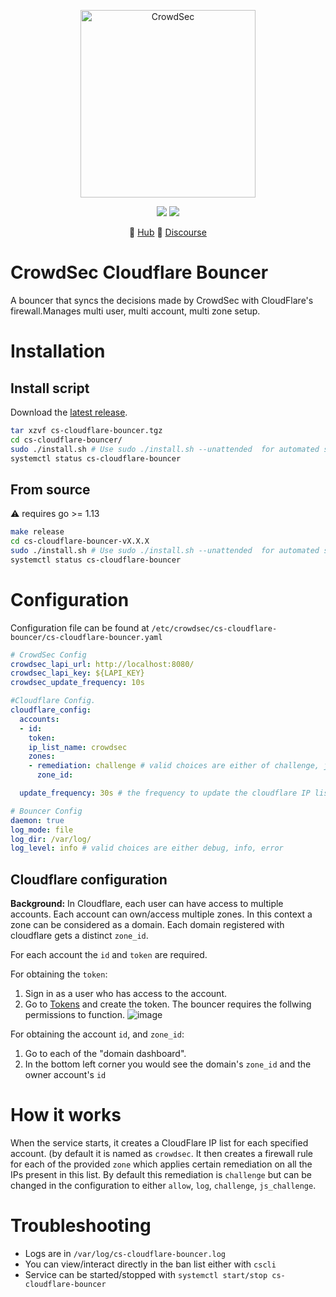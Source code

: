 <p align="center">
<img src="https://raw.githubusercontent.com/crowdsecurity/cs-cloudflare-bouncer/main/docs/assets/crowdsec_cloudflare.png" alt="CrowdSec" title="CrowdSec" width="280" height="300" />
</p>
<p align="center">
<img src="https://img.shields.io/badge/build-pass-green">
<img src="https://img.shields.io/badge/tests-pass-green">
</p>
<p align="center">
&#x1F4A0; <a href="https://hub.crowdsec.net">Hub</a>
&#128172; <a href="https://discourse.crowdsec.net">Discourse </a>
</p>

# CrowdSec Cloudflare Bouncer

A bouncer that syncs the decisions made by CrowdSec with CloudFlare's firewall.Manages multi user, multi account, multi zone setup. 

# Installation

## Install script

Download the [latest release](https://github.com/crowdsecurity/cs-cloudflare-bouncer/releases).

```bash
tar xzvf cs-cloudflare-bouncer.tgz
cd cs-cloudflare-bouncer/
sudo ./install.sh # Use sudo ./install.sh --unattended  for automated setup
systemctl status cs-cloudflare-bouncer
```


## From source

:warning: requires go >= 1.13

```bash
make release
cd cs-cloudflare-bouncer-vX.X.X
sudo ./install.sh # Use sudo ./install.sh --unattended  for automated setup
systemctl status cs-cloudflare-bouncer
```

# Configuration

Configuration file can be found at `/etc/crowdsec/cs-cloudflare-bouncer/cs-cloudflare-bouncer.yaml`

```yaml
# CrowdSec Config
crowdsec_lapi_url: http://localhost:8080/
crowdsec_lapi_key: ${LAPI_KEY}
crowdsec_update_frequency: 10s

#Cloudflare Config. 
cloudflare_config:
  accounts: 
  - id: 
    token: 
    ip_list_name: crowdsec
    zones:
    - remediation: challenge # valid choices are either of challenge, js_challenge, block, allow, log
      zone_id: 

  update_frequency: 30s # the frequency to update the cloudflare IP list 

# Bouncer Config
daemon: true
log_mode: file
log_dir: /var/log/ 
log_level: info # valid choices are either debug, info, error 
```

## Cloudflare configuration

**Background:** In Cloudflare, each user can have access to multiple accounts. Each account can own/access multiple zones. In this context a zone can be considered as a domain. Each domain registered with cloudflare gets a distinct `zone_id`.

For each account the `id` and `token` are required.

For obtaining the `token`:
1. Sign in as a user who has access to the account.
2. Go to [Tokens](https://dash.cloudflare.com/profile/api-tokens) and create the token. The bouncer requires the follwing permissions to function.
![image](https://user-images.githubusercontent.com/28975399/119085543-8f8cf980-ba21-11eb-84bf-9a30d4ed922e.png)

For obtaining the account `id`, and `zone_id`:

1. Go to each of the "domain dashboard".
2. In the bottom left corner you would see the domain's `zone_id` and the owner account's `id`

# How it works

When the service starts, it creates a CloudFlare IP list for each specified account. (by default it is named as `crowdsec`. It then creates a firewall rule for each of the provided `zone` which applies certain remediation on all the IPs present in this list. By default this remediation is `challenge` but can be changed in the configuration to either `allow`, `log`, `challenge`, `js_challenge`.


# Troubleshooting

 - Logs are in `/var/log/cs-cloudflare-bouncer.log`
 - You can view/interact directly in the ban list either with `cscli`
 - Service can be started/stopped with `systemctl start/stop cs-cloudflare-bouncer`
